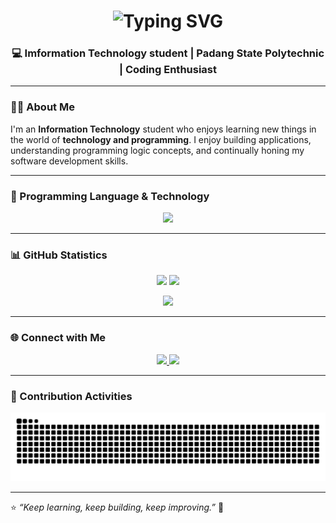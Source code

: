 <!-- Profil GitHub - Dzaki Naufal Putra -->

<h1 align="center">
  <img src="https://readme-typing-svg.herokuapp.com?font=Fira+Code&weight=500&size=28&pause=1000&color=FFFFFF&center=true&vCenter=true&width=500&lines=Hi%2C+I'm+Dzaki+Naufal+Putra;Welcome+to+my+GitHub+Profile!;Coding+is+my+passion+🚀" alt="Typing SVG" />
</h1>

<h3 align="center">💻 Imformation Technology student | Padang State Polytechnic | Coding Enthusiast</h3>

---

### 👨‍💻 About Me

I'm an **Information Technology** student who enjoys learning new things in the world of **technology and programming**.
I enjoy building applications, understanding programming logic concepts, and continually honing my software development skills.

---

### 🧠 Programming Language & Technology
<p align="center">
  <img src="https://skillicons.dev/icons?i=html,css,js,php,laravel,python,java,mysql,figma,react,bootstrap,tailwind" />
</p>

---

### 📊 GitHub Statistics
<p align="center">
  <img src="https://github-readme-stats.vercel.app/api?username=DzakiNaufal&show_icons=true&theme=tokyonight&count_private=true" height="165">
  <img src="https://github-readme-streak-stats.herokuapp.com/?user=DzakiNaufal&theme=tokyonight" height="165">
</p>

<p align="center">
  <img src="https://github-readme-stats.vercel.app/api/top-langs/?username=DzakiNaufal&layout=compact&theme=tokyonight" />
</p>

---

### 🌐 Connect with Me
<p align="center">
  <a href="https://www.linkedin.com/in/dzakinaufal14" target="_blank">
    <img src="https://img.shields.io/badge/LinkedIn-0A66C2?style=for-the-badge&logo=linkedin&logoColor=white" />
  </a>
  <a href="https://www.instagram.com/dzaakk1" target="_blank">
    <img src="https://img.shields.io/badge/Instagram-E4405F?style=for-the-badge&logo=instagram&logoColor=white" />
  </a>
</p>

---

### 🐍 Contribution Activities
<p align="center">
  <img src="https://github.com/DzakiNaufal/DzakiNaufal/blob/output/github-contribution-grid-snake.svg" alt="snake animation" />
</p>

---

⭐ *“Keep learning, keep building, keep improving.”* 🚀
